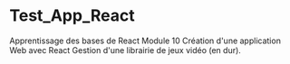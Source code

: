 # Test_App_React

Apprentissage des bases de React
Module 10 
Création d'une application Web avec React
Gestion d'une librairie de jeux vidéo (en dur).
